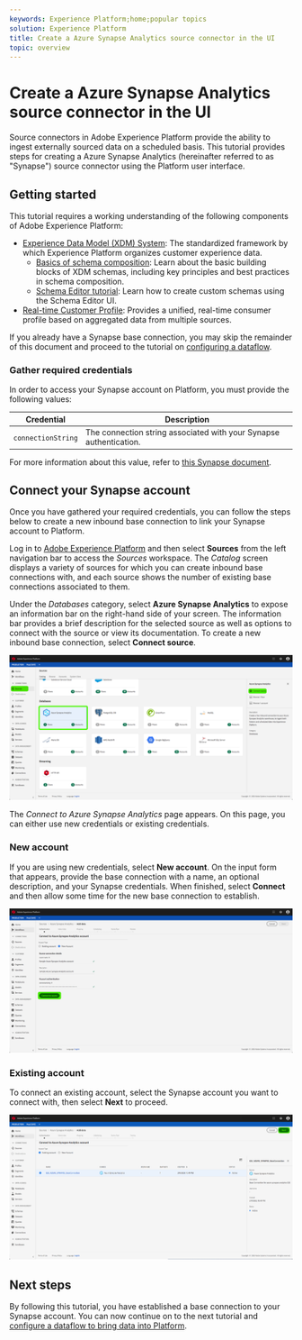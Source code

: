 ```yaml
---
keywords: Experience Platform;home;popular topics
solution: Experience Platform
title: Create a Azure Synapse Analytics source connector in the UI
topic: overview
---
```


# Create a Azure Synapse Analytics source connector in the UI

Source connectors in Adobe Experience Platform provide the ability to ingest externally sourced data on a scheduled basis. This tutorial provides steps for creating a Azure Synapse Analytics (hereinafter referred to as "Synapse") source connector using the Platform user interface.

## Getting started

This tutorial requires a working understanding of the following components of Adobe Experience Platform:

*   [Experience Data Model (XDM) System](../../../../../xdm/home.md): The standardized framework by which Experience Platform organizes customer experience data.
    *   [Basics of schema composition](../../../../../xdm/schema/composition.md): Learn about the basic building blocks of XDM schemas, including key principles and best practices in schema composition.
    *   [Schema Editor tutorial](../../../../../xdm/tutorials/create-schema-ui.md): Learn how to create custom schemas using the Schema Editor UI.
*   [Real-time Customer Profile](../../../../../profile/home.md): Provides a unified, real-time consumer profile based on aggregated data from multiple sources.

If you already have a Synapse base connection, you may skip the remainder of this document and proceed to the tutorial on [configuring a dataflow](../../dataflow/databases.md).

### Gather required credentials

In order to access your Synapse account on Platform, you must provide the following values:

| Credential | Description |
| ---------- | ----------- |
| `connectionString` | The connection string associated with your Synapse authentication. |

For more information about this value, refer to [this Synapse document](https://docs.microsoft.com/en-us/azure/data-factory/connector-azure-sql-data-warehouse).

## Connect your Synapse account

Once you have gathered your required credentials, you can follow the steps below to create a new inbound base connection to link your Synapse account to Platform.

Log in to <a href="https://platform.adobe.com" target="_blank">Adobe Experience Platform</a> and then select **Sources** from the left navigation bar to access the *Sources* workspace. The *Catalog* screen displays a variety of sources for which you can create inbound base connections with, and each source shows the number of existing base connections associated to them.

Under the *Databases* category, select **Azure Synapse Analytics** to expose an information bar on the right-hand side of your screen. The information bar provides a brief description for the selected source as well as options to connect with the source or view its documentation. To create a new inbound base connection, select **Connect source**. 

![](../../../../images/azure-synapse-analytics/sources-catalog.png)

The *Connect to Azure Synapse Analytics* page appears. On this page, you can either use new credentials or existing credentials.

### New account

If you are using new credentials, select **New account**. On the input form that appears, provide the base connection with a name, an optional description, and your Synapse credentials. When finished, select **Connect** and then allow some time for the new base connection to establish.

![](../../../../images/azure-synapse-analytics/new-credentials.png)

### Existing account

To connect an existing account, select the Synapse account you want to connect with, then select **Next** to proceed.

![](../../../../images/azure-synapse-analytics/existing-credentials.png)

## Next steps

By following this tutorial, you have established a base connection to your Synapse account. You can now continue on to the next tutorial and [configure a dataflow to bring data into Platform](../../dataflow/databases.md).